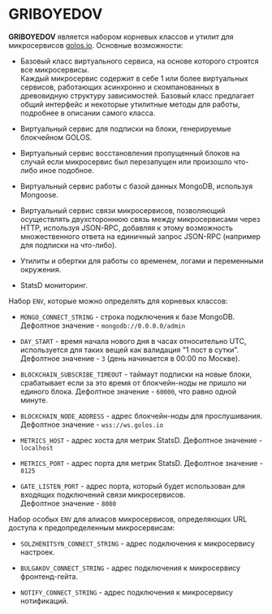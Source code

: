 # GRIBOYEDOV  
  
**GRIBOYEDOV** является набором корневых классов и утилит для микросервисов [golos.io](https://golos.io).
Основные возможности:

  - Базовый класс виртуального сервиса, на основе которого строятся все микросервисы.  
  Каждый микросервис содержит в себе 1 или более виртуальных сервисов, работающих асинхронно и скомпанованных в древовидную структуру зависимостей.
  Базовый класс предлагает общий интерфейс и некоторые утилитные методы для работы, подробнее в описании самого класса.
  
  - Виртуальный сервис для подписки на блоки, генерируемые блокчейном GOLOS.
  
  - Виртуальный сервис восстановления пропущенный блоков на случай если микросервис был перезапущен или произошло что-либо иное подобное.  
  
  - Виртуальный сервис работы с базой данных MongoDB, используя Mongoose.
  
  - Виртуальный сервис связи микросервисов, позволяющий осуществлять двухстороннюю связь между микросервисами через HTTP, используя JSON-RPC, добавляя к этому возможность множественного ответа на единичный запрос JSON-RPC (например для подписки на что-либо).
  
  - Утилиты и обертки для работы со временем, логами и переменными окружения.
  
  - StatsD мониторинг.

Набор `ENV`, которые можно определять для корневых классов:

  - `MONGO_CONNECT_STRING` - строка подключения к базе MongoDB.
   Дефолтное значение - `mongodb://0.0.0.0/admin` 

  - `DAY_START` - время начала нового дня в часах относительно UTC, используется для таких вещей как валидация "1 пост в сутки".  
   Дефолтное значение - `3` (день начинается в 00:00 по Москве). 

  - `BLOCKCHAIN_SUBSCRIBE_TIMEOUT` - таймаут подписки на новые блоки, срабатывает если за это время от блокчейн-ноды не пришло ни единого блока.
   Дефолтное значение - `60000`, что равно одной минуте.
     
  - `BLOCKCHAIN_NODE_ADDRESS` - адрес блокчейн-ноды для прослушивания.
   Дефолтное значение - `wss://ws.golos.io` 
     
  - `METRICS_HOST` - адрес хоста для метрик StatsD.
   Дефолтное значение - `localhost` 
    
  - `METRICS_PORT` - адрес порта для метрик StatsD.
   Дефолтное значение - `8125` 

  - `GATE_LISTEN_PORT` - адрес порта, который будет использован для входящих подключений связи микросервисов.  
   Дефолтное значение - `8080`
 
Набор особых `ENV` для алиасов микросервисов, определяющих URL доступа к предопределенным микросервисам:

  - `SOLZHENITSYN_CONNECT_STRING` - адрес подключения к микросервису настроек.
  
  - `BULGAKOV_CONNECT_STRING` - адрес подключения к микросервису фронтенд-гейта.
  
  - `NOTIFY_CONNECT_STRING` - адрес подключения к микросервису нотификаций. 
  
